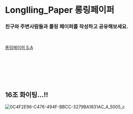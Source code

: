 # Longlling_Paper 롱링페이퍼

### 친구와 주변사람들과 롤링 페이퍼를 작성하고 공유해보세요.

<br>

[롱링페이퍼 S.A](https://junseoktil.notion.site/16-S-A-0c1308a4bf7e4b8b9cd467d306254bc0)

<br>
<br>
<br>
<br>
<br>

## 16조 화이팅...!!
![0C4F2E96-C476-494F-BBCC-3279BA1831AC_4_5005_c](https://user-images.githubusercontent.com/119859793/236524770-c48e3dca-c572-43c9-9f7a-711fdfe2a7ba.jpeg)
